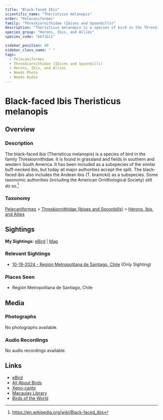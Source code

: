 ```yaml
---
title: "Black-faced Ibis"
scientific_name: "Theristicus melanopis"
order: "Pelecaniformes"
family: "Threskiornithidae (Ibises and Spoonbills)"
description: "Theristicus melanopis is a species of bird in the Threskiornithidae (Ibises and Spoonbills) family. It has been observed 1 times."
species_group: "Herons, Ibis, and Allies"
species_code: "bkfibi1"

sidebar_position: 49
sidebar_class_name: " "
tags: 
  - Pelecaniformes
  - Threskiornithidae (Ibises and Spoonbills)
  - Herons, Ibis, and Allies
  - Needs Photo
  - Needs Audio
---
```


# Black-faced Ibis <span className='sci_name'>Theristicus melanopis</span>

## Overview

### Description
The black-faced ibis (Theristicus melanopis) is a species of bird in the family Threskiornithidae. It is found in grassland and fields in southern and western South America. It has been included as a subspecies of the similar buff-necked ibis, but today all major authorities accept the split. The black-faced ibis also includes the Andean ibis (T. branickii) as a subspecies.  Some taxonomic authorities (including the American Ornithological Society) still do so.[^1]

[^1]: https://en.wikipedia.org/wiki/Black-faced_ibis

### Taxonomy
[Pelecaniformes](/tags/pelecaniformes) > [Threskiornithidae (Ibises and Spoonbills)](/tags/threskiornithidae-ibises-and-spoonbills) > [Herons, Ibis, and Allies](/tags/herons-ibis-and-allies)


## Sightings

**My Sightings:** [eBird](https://ebird.org/lifelist?r=world&time=life&spp=bkfibi1) | [Map](/map?species_code=bkfibi1)

### Relevant Sightings

* [10-19-2024 - Región Metropolitana de Santiago, Chile](https://ebird.org/checklist/S199524251) (Only Sighting)

### Places Seen

* Región Metropolitana de Santiago, Chile



## Media
### Photographs
No photographs available.

### Audio Recordings
No audio recordings available.

## Links
* [eBird](https://ebird.org/species/bkfibi1) 
* [All About Birds](https://www.allaboutbirds.org/guide/bkfibi1) 
* [Xeno-canto](https://www.xeno-canto.org/species/theristicus-melanopis) 
* [Macaulay Library](https://search.macaulaylibrary.org/catalog?taxonCode=bkfibi1&sort=rating_rank_desc)
* [Birds of the World](https://birdsoftheworld.org/bow/species/bkfibi1)
